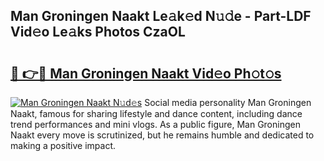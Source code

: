 ## Man Groningen Naakt Le𝚊k𝚎d N𝚞𝚍e - Part-LDF Vid𝚎o Le𝚊ks Photos CzaOL

# <h2><a href="http://fb066c3.evod.top/?m=Man+Groningen+Naakt">🔗 👉🔴 Man Groningen Naakt Vid𝚎o Ph𝚘t𝚘s</a></h2>

[![Man Groningen Naakt N𝚞d𝚎s](https://i.imgur.com/8V9OHl7.gif)](http://fb066c3.evod.top/?m=Man+Groningen+Naakt)
Social media personality Man Groningen Naakt, famous for sharing lifestyle and dance content, including dance trend performances and mini vlogs. As a public figure, Man Groningen Naakt every move is scrutinized, but he remains humble and dedicated to making a positive impact. 
